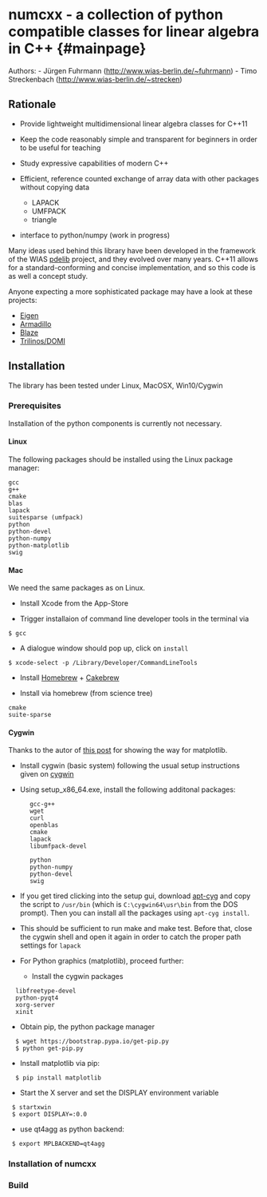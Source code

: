 numcxx - a collection of python compatible classes for linear algebra in C++ {#mainpage}
======================================================================
Authors: 
    - Jürgen Fuhrmann (http://www.wias-berlin.de/~fuhrmann)
    - Timo Streckenbach (http://www.wias-berlin.de/~strecken)

## Rationale

- Provide  lightweight  multidimensional  linear algebra  classes  for
  C++11

- Keep the  code reasonably  simple and  transparent for  beginners in
  order to be useful for teaching

- Study expressive capabilities of modern C++

- Efficient,  reference  counted exchange  of  array  data with  other
  packages without copying data
  - LAPACK
  - UMFPACK
  - triangle

- interface to python/numpy (work in progress)


Many  ideas  used behind  this  library  have  been developed  in  the
framework of  the WIAS  [pdelib](http://pdelib.org) project,  and they
evolved over many  years.  C++11 allows for  a standard-conforming and
concise implementation, and so this code is as well a concept study.

Anyone  expecting a more  sophisticated package  may have  a look  at these
projects:

- [Eigen](http://eigen.tuxfamily.org)
- [Armadillo](http://arma.sourceforge.net/)
- [Blaze](https://bitbucket.org/blaze-lib/blaze/overview)
- [Trilinos/DOMI](https://trilinos.org/packages/domi)

## Installation 

The library has been tested under
Linux,
MacOSX,
Win10/Cygwin

### Prerequisites

Installation of the python components is currently not necessary.

#### Linux

The following packages should be installed
using the Linux package manager:

````
gcc
g++
cmake 
blas
lapack
suitesparse (umfpack)
python
python-devel
python-numpy
python-matplotlib
swig
````

#### Mac

We need the same packages as on Linux.

- Install Xcode from the  App-Store 

- Trigger installaion of command line developer tools in the terminal via 

````
$ gcc
````

- A  dialogue   window  should  pop   up,  click  on  `install`

````
$ xcode-select -p /Library/Developer/CommandLineTools
````

- Install [Homebrew](http://brew.sh/index.html) + [Cakebrew](https://www.cakebrew.com/)

- Install via homebrew (from science tree)
````
cmake
suite-sparse
````


#### Cygwin

Thanks to the autor of [this post](https://bynario.com/2016-10-01-minimal-cygwin-python-data-science-installation.html)
for showing the way for matplotlib.


- Install cygwin (basic system) following
  the usual setup instructions given on [cygwin](https://www.cygwin.com/)

- Using setup_x86_64.exe, install the following additonal packages:

````
      gcc-g++
      wget
      curl
      openblas
      cmake
      lapack
      libumfpack-devel

      python
      python-numpy
      python-devel 
      swig
````



- If you get  tired clicking into the setup gui, download [apt-cyg](https://raw.githubusercontent.com/transcode-open/apt-cyg/master/apt-cyg)
  and copy the script to ``/usr/bin`` (which is ``C:\cygwin64\usr\bin`` from the
  DOS prompt). Then you can install all the packages using ``apt-cyg install``.

- This should be sufficient to run make and make test.
  Before that, close the cygwin shell and open it again in order
  to catch the proper path settings for ``lapack``

- For Python graphics (matplotlib), proceed further:

  - Install the cygwin packages

````
  libfreetype-devel 
  python-pyqt4
  xorg-server
  xinit
````

 - Obtain pip, the python package manager

````
  $ wget https://bootstrap.pypa.io/get-pip.py
  $ python get-pip.py
```` 

 - Install matplotlib via pip:

````
  $ pip install matplotlib
````

-  Start the X server and set the DISPLAY environment variable

````
 $ startxwin
 $ export DISPLAY=:0.0
````

- use qt4agg as python backend:

````
 $ export MPLBACKEND=qt4agg
````

### Installation of numcxx

### Build


